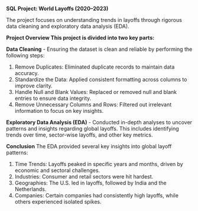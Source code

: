 ****SQL Project: World Layoffs (2020–2023)****

The project focuses on understanding trends in layoffs through rigorous data cleaning and exploratory data analysis (EDA).

**Project Overview This project is divided into two key parts:**

**Data Cleaning** - Ensuring the dataset is clean and reliable by performing the following steps:

1. Remove Duplicates: Eliminated duplicate records to maintain data accuracy.
2. Standardize the Data: Applied consistent formatting across columns to improve clarity.
3. Handle Null and Blank Values: Replaced or removed null and blank entries to ensure data integrity.
4. Remove Unnecessary Columns and Rows: Filtered out irrelevant information to focus on key insights.

**Exploratory Data Analysis (EDA)** - Conducted in-depth analyses to uncover patterns and insights regarding global layoffs. This includes identifying trends over time, sector-wise layoffs, and other key metrics.

**Conclusion**
The EDA provided several key insights into global layoff patterns:

1. Time Trends: Layoffs peaked in specific years and months, driven by economic and sectoral challenges.
2. Industries: Consumer and retail sectors were hit hardest.
3. Geographies: The U.S. led in layoffs, followed by India and the Netherlands.
4. Companies: Certain companies had consistently high layoffs, while others experienced isolated spikes.
